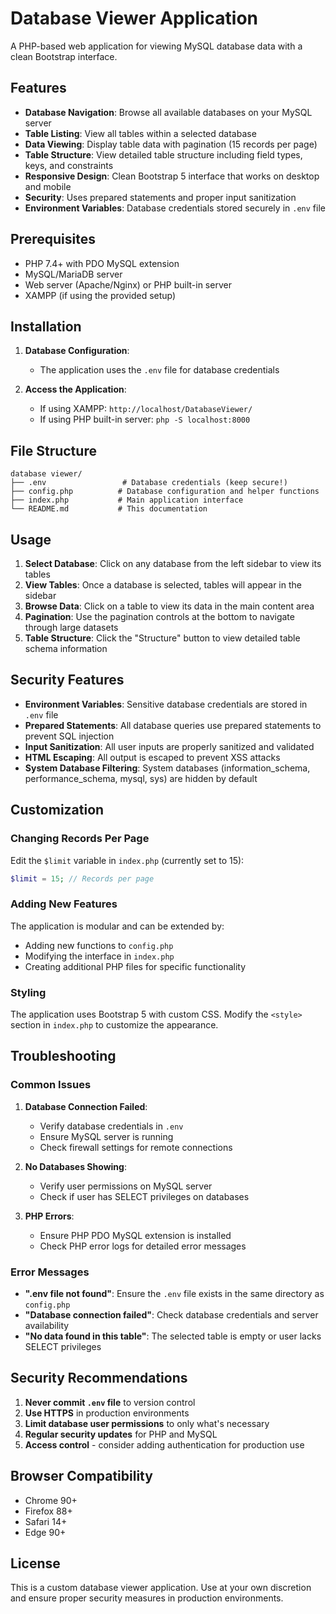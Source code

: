 # Database Viewer Application

A PHP-based web application for viewing MySQL database data with a clean Bootstrap interface.

## Features

- **Database Navigation**: Browse all available databases on your MySQL server
- **Table Listing**: View all tables within a selected database
- **Data Viewing**: Display table data with pagination (15 records per page)
- **Table Structure**: View detailed table structure including field types, keys, and constraints
- **Responsive Design**: Clean Bootstrap 5 interface that works on desktop and mobile
- **Security**: Uses prepared statements and proper input sanitization
- **Environment Variables**: Database credentials stored securely in `.env` file

## Prerequisites

- PHP 7.4+ with PDO MySQL extension
- MySQL/MariaDB server
- Web server (Apache/Nginx) or PHP built-in server
- XAMPP (if using the provided setup)

## Installation

1. **Database Configuration**: 
   - The application uses the `.env` file for database credentials

2. **Access the Application**:
   - If using XAMPP: `http://localhost/DatabaseViewer/`
   - If using PHP built-in server: `php -S localhost:8000`

## File Structure

```
database viewer/
├── .env                 # Database credentials (keep secure!)
├── config.php          # Database configuration and helper functions
├── index.php           # Main application interface
└── README.md           # This documentation
```

## Usage

1. **Select Database**: Click on any database from the left sidebar to view its tables
2. **View Tables**: Once a database is selected, tables will appear in the sidebar
3. **Browse Data**: Click on a table to view its data in the main content area
4. **Pagination**: Use the pagination controls at the bottom to navigate through large datasets
5. **Table Structure**: Click the "Structure" button to view detailed table schema information

## Security Features

- **Environment Variables**: Sensitive database credentials are stored in `.env` file
- **Prepared Statements**: All database queries use prepared statements to prevent SQL injection
- **Input Sanitization**: All user inputs are properly sanitized and validated
- **HTML Escaping**: All output is escaped to prevent XSS attacks
- **System Database Filtering**: System databases (information_schema, performance_schema, mysql, sys) are hidden by default

## Customization

### Changing Records Per Page
Edit the `$limit` variable in `index.php` (currently set to 15):
```php
$limit = 15; // Records per page
```

### Adding New Features
The application is modular and can be extended by:
- Adding new functions to `config.php`
- Modifying the interface in `index.php`
- Creating additional PHP files for specific functionality

### Styling
The application uses Bootstrap 5 with custom CSS. Modify the `<style>` section in `index.php` to customize the appearance.

## Troubleshooting

### Common Issues

1. **Database Connection Failed**:
   - Verify database credentials in `.env`
   - Ensure MySQL server is running
   - Check firewall settings for remote connections

2. **No Databases Showing**:
   - Verify user permissions on MySQL server
   - Check if user has SELECT privileges on databases

3. **PHP Errors**:
   - Ensure PHP PDO MySQL extension is installed
   - Check PHP error logs for detailed error messages

### Error Messages

- **".env file not found"**: Ensure the `.env` file exists in the same directory as `config.php`
- **"Database connection failed"**: Check database credentials and server availability
- **"No data found in this table"**: The selected table is empty or user lacks SELECT privileges

## Security Recommendations

1. **Never commit `.env` file** to version control
2. **Use HTTPS** in production environments
3. **Limit database user permissions** to only what's necessary
4. **Regular security updates** for PHP and MySQL
5. **Access control** - consider adding authentication for production use

## Browser Compatibility

- Chrome 90+
- Firefox 88+
- Safari 14+
- Edge 90+

## License

This is a custom database viewer application. Use at your own discretion and ensure proper security measures in production environments.
